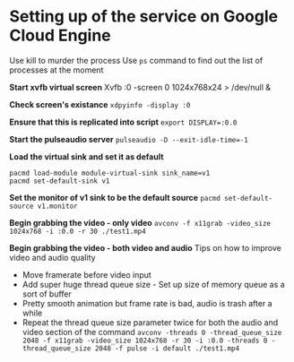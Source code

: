 # Setting up of the service on Google Cloud Engine

Use kill <process number> to murder the process
Use `ps` command to find out the list of processes at the moment

**Start xvfb virtual screen**
Xvfb :0 -screen 0 1024x768x24 > /dev/null &

**Check screen's existance**
`xdpyinfo -display :0`

**Ensure that this is replicated into script**
`export DISPLAY=:0.0`

**Start the pulseaudio server**
`pulseaudio -D --exit-idle-time=-1`

**Load the virtual sink and set it as default**
```
pacmd load-module module-virtual-sink sink_name=v1
pacmd set-default-sink v1
```

**Set the monitor of v1 sink to be the default source**
`pacmd set-default-source v1.monitor`

**Begin grabbing the video - only video**
`avconv -f x11grab -video_size 1024x768 -i :0.0 -r 30 ./test1.mp4`

**Begin grabbing the video - both video and audio**
Tips on how to improve video and audio quality
- Move framerate before video input
- Add super huge thread queue size - Set up size of memory queue as a sort of buffer
- Pretty smooth animation but frame rate is bad, audio is trash after a while
- Repeat the thread queue size parameter twice for both the audio and video section of the command
`avconv -threads 0 -thread_queue_size 2048 -f x11grab -video_size 1024x768 -r 30 -i :0.0 -threads 0 -thread_queue_size 2048 -f pulse -i default ./test1.mp4`
